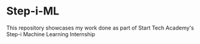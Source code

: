 # Step-i-ML
This repository showcases my work done as part of Start Tech Academy's Step-i Machine Learning Internship
